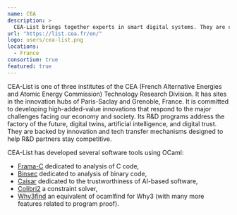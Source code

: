 ```yaml
---
name: CEA
description: >
  CEA-List brings together experts in smart digital systems. They are committed to developing high-added-value innovations that respond to the major challenges facing our economy and society.
url: "https://list.cea.fr/en/"
logo: users/cea-list.png
locations:
  - France
consortium: true
featured: true
---
```


CEA-List is one of three institutes of the CEA (French Alternative Energies and Atomic Energy Commission) Technology Research Division. It has sites in the innovation hubs of Paris-Saclay and Grenoble, France.
It is committed to developing high-added-value innovations that respond to the major challenges facing our economy and society.
Its R&D programs address the factory of the future, digital twins, artificial intelligence, and digital trust. They are backed by innovation and tech transfer mechanisms designed to help R&D partners stay competitive.

CEA-List has developed several software tools using OCaml:

- [Frama-C](https://www.frama-c.com/) dedicated to analysis of C code,
- [Binsec](https://binsec.github.io/) dedicated to analysis of binary code,
- [Caisar](https://www.caisar-platform.com/) dedicated to the trustworthiness of AI-based software,
- [Colibri2](https://colibri.frama-c.com/) a constraint solver,
- [Why3find](https://git.frama-c.com/pub/why3find) an equivalent of ocamlfind for Why3 (with many more features related to program proof).
